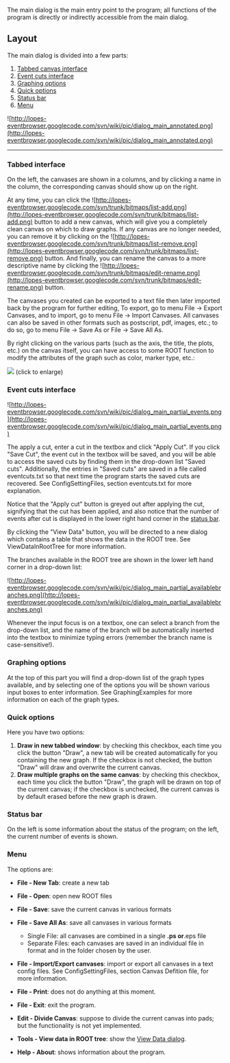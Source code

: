 The main dialog is the main entry point to the program; all functions of the program is directly or indirectly accessible from the main dialog.

## Layout ##

The main dialog is divided into a few parts:

  1. [Tabbed canvas interface](MainDialog#Tabbed_interface.md)
  1. [Event cuts interface](MainDialog#Event_cuts_interface.md)
  1. [Graphing options](MainDialog#Graphing_options.md)
  1. [Quick options](MainDialog#Quick_Options.md)
  1. [Status bar](MainDialog#Status_bar.md)
  1. [Menu](MainDialog#Menu.md)

![http://lopes-eventbrowser.googlecode.com/svn/wiki/pic/dialog_main_annotated.png](http://lopes-eventbrowser.googlecode.com/svn/wiki/pic/dialog_main_annotated.png)


---


### Tabbed interface ###

On the left, the canvases are shown in a columns, and by clicking a name in the column, the corresponding canvas should show up on the right.

At any time, you can click the ![http://lopes-eventbrowser.googlecode.com/svn/trunk/bitmaps/list-add.png](http://lopes-eventbrowser.googlecode.com/svn/trunk/bitmaps/list-add.png) button to add a new canvas, which will give you a completely clean canvas on which to draw graphs. If any canvas are no longer needed, you can remove it by clicking on the ![http://lopes-eventbrowser.googlecode.com/svn/trunk/bitmaps/list-remove.png](http://lopes-eventbrowser.googlecode.com/svn/trunk/bitmaps/list-remove.png) button. And finally, you can rename the canvas to a more descriptive name by clicking the ![http://lopes-eventbrowser.googlecode.com/svn/trunk/bitmaps/edit-rename.png](http://lopes-eventbrowser.googlecode.com/svn/trunk/bitmaps/edit-rename.png) button.

The canvases you created can be exported to a text file then later imported back by the program for further editing, To export, go to menu File -> Export Canvases, and to import, go to menu File -> Import Canvases. All canvases can also be saved in other formats such as postscript, pdf, images, etc.; to do so, go to menu File -> Save As or File -> Save All As.

By right clicking on the various parts (such as the axis, the title, the plots, etc.) on the canvas itself, you can have access to some ROOT function to modify the attributes of the graph such as color, marker type, etc.:

[![](http://lopes-eventbrowser.googlecode.com/svn/wiki/pic/dialog_main_partial_root_context_menu.png)](http://lopes-eventbrowser.googlecode.com/svn/wiki/pic/large/dialog_main_partial_root_context_menu.png##) (click to enlarge)

### Event cuts interface ###

![http://lopes-eventbrowser.googlecode.com/svn/wiki/pic/dialog_main_partial_events.png](http://lopes-eventbrowser.googlecode.com/svn/wiki/pic/dialog_main_partial_events.png)

The apply a cut, enter a cut in the textbox and click "Apply Cut". If you click "Save Cut", the event cut in the textbox will be saved, and you will be able to access the saved cuts by finding them in the drop-down list "Saved cuts". Additionally, the entries in "Saved cuts" are saved in a file called eventcuts.txt so that next time the program starts the saved cuts are recovered. See ConfigSettingFiles, section eventcuts.txt for more explanation.

Notice that the "Apply cut" button is greyed out after applying the cut, signifying that the cut has been applied, and also notice that the number of events after cut is displayed in the lower right hand corner in the [status bar](MainDialog#Status_bar.md).

By clicking the "View Data" button, you will be directed to a new dialog which contains a table that shows the data in the ROOT tree. See ViewDataInRootTree for more information.

The branches available in the ROOT tree are shown in the lower left hand corner in a drop-down list:

![http://lopes-eventbrowser.googlecode.com/svn/wiki/pic/dialog_main_partial_availablebranches.png](http://lopes-eventbrowser.googlecode.com/svn/wiki/pic/dialog_main_partial_availablebranches.png)

Whenever the input focus is on a textbox, one can select a branch from the drop-down list, and the name of the branch will be automatically inserted into the textbox to minimize typing errors (remember the branch name is case-sensitive!).

### Graphing options ###

At the top of this part you will find a drop-down list of the graph types available, and by selecting one of the options you will be shown various input boxes to enter information. See GraphingExamples for more information on each of the graph types.

### Quick options ###

Here you have two options:
  1. **Draw in new tabbed window**: by checking this checkbox, each time you click the button "Draw", a new tab will be created automatically for you containing the new graph. If the checkbox is not checked, the button "Draw" will draw and overwrite the current canvas.
  1. **Draw multiple graphs on the same canvas**: by checking this checkbox, each time you click the button "Draw", the graph will be drawn on top of the current canvas; if the checkbox is unchecked, the current canvas is by default erased before the new graph is drawn.

### Status bar ###
On the left is some information about the status of the program; on the left, the current number of events is shown.

### Menu ###

The options are:
  * **File - New Tab**: create a new tab
  * **File - Open**: open new ROOT files
  * **File - Save**: save the current canvas in various formats
  * **File - Save All As**: save all canvases in various formats
    * Single File: all canvases are combined in a single **.ps or**.eps file
    * Separate Files: each canvases are saved in an individual file in format and in the folder chosen by the user.
  * **File - Import/Export canvases**: import or export all canvases in a text config files. See ConfigSettingFiles, section Canvas Defition file, for more information.
  * **File - Print**: does not do anything at this moment.
  * **File - Exit**: exit the program.

  * **Edit - Divide Canvas**: suppose to divide the current canvas into pads; but the functionality is not yet implemented.

  * **Tools - View data in ROOT tree**: show the [View Data dialog](ViewDataInRootTree.md).

  * **Help - About**: shows information about the program.